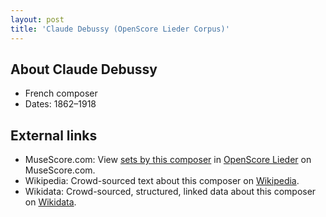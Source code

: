 ```yaml
---
layout: post
title: 'Claude Debussy (OpenScore Lieder Corpus)'
---
```


## About Claude Debussy

- French composer
- Dates: 1862–1918

## External links

- MuseScore.com: View [sets by this composer] in [OpenScore Lieder] on MuseScore.com.
- Wikipedia: Crowd-sourced text about this composer on [Wikipedia].
- Wikidata: Crowd-sourced, structured, linked data about this composer on [Wikidata].

[Wikipedia]: https://en.wikipedia.org/wiki/Claude_Debussy
[Wikidata]: https://www.wikidata.org/wiki/Q4700
[sets by this composer]: https://musescore.com/openscore-lieder-corpus/sets?order=title&text=Debussy,+Claude
[OpenScore Lieder]: https://musescore.com/openscore-lieder-corpus

